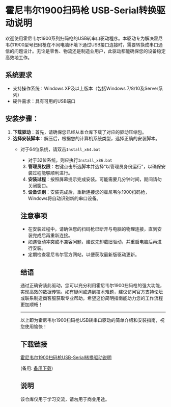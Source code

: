 # 霍尼韦尔1900扫码枪 USB-Serial转换驱动说明

欢迎使用霍尼韦尔1900系列扫码枪的USB转串口驱动程序。本驱动专为解决霍尼韦尔1900型号扫码枪在不同电脑环境下通过USB接口连接时，需要转换成串口通信的问题设计。无论是零售、物流还是制造业用户，此驱动都能确保您的设备稳定高效地工作。

## 系统要求
- 支持操作系统：Windows XP及以上版本（包括Windows 7/8/10及Server系列）
- 硬件需求：具有可用的USB端口

## 安装步骤：
1. **下载驱动**：首先，请确保您已经从本仓库下载了对应的驱动压缩包。
2. **选择安装脚本**：解压后，根据您的计算机系统类型，选择正确的安装脚本。
   - 对于64位系统，请双击`Install_x64.bat`
      - 对于32位系统，则应执行`Install_x86.bat`
      3. **管理员权限**：右键点击所选脚本并选择“以管理员身份运行”，以确保安装过程能够顺利进行。
      4. **安装过程**：按照屏幕提示完成安装。可能需要几分钟时间，期间请勿关闭窗口。
      5. **设备识别**：安装完成后，重新连接您的霍尼韦尔1900扫码枪，Windows将自动识别新的串口设备。

      ## 注意事项
      - 在安装过程中，请确保您的扫码枪已断开与电脑的物理连接，直到安装完成后再重新连接。
      - 如遇驱动冲突或不兼容问题，建议先卸载旧驱动，并重启电脑后再进行安装。
      - 定期检查霍尼韦尔官方网站，以便获取最新版驱动更新。

      ## 结语
      通过正确安装此驱动，您可以充分利用霍尼韦尔1900扫码枪的强大功能，实现高效的数据传输。如有疑问或遇到技术难题，建议访问官方支持论坛或联系制造商客服获取专业帮助。希望这份简明指南能助力您的工作流程更加顺畅！

      ---

      以上即为霍尼韦尔1900扫码枪USB转串口驱动的简单介绍和安装指南，祝您使用愉快！

      ## 下载链接
      [霍尼韦尔1900扫码枪USB-Serial转换驱动说明](https://pan.quark.cn/s/f93992cd8bd3) 

      (备用: [备用下载](https://pan.baidu.com/s/1ET3t7bwk48_PJvvhFGF6FA?pwd=1234))

      ## 说明

      该仓库仅用于学习交流，请勿用于商业用途。
